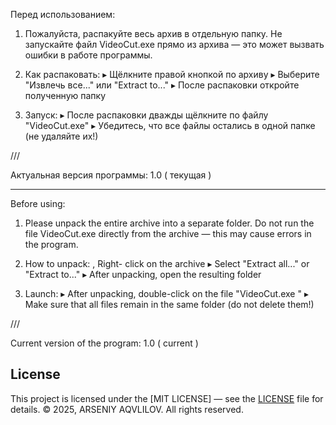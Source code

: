 Перед использованием:

1. Пожалуйста, распакуйте весь архив в отдельную папку.
   Не запускайте файл VideoCut.exe прямо из архива — это может вызвать ошибки в работе программы.

2. Как распаковать:
   ▸ Щёлкните правой кнопкой по архиву
   ▸ Выберите "Извлечь все..." или "Extract to..."
   ▸ После распаковки откройте полученную папку

3. Запуск:
   ▸ После распаковки дважды щёлкните по файлу "VideoCut.exe"
   ▸ Убедитесь, что все файлы остались в одной папке (не удаляйте их!)


///

Актуальная версия программы: 1.0 ( текущая )

-----------------------------------------------------------------------------------------------------------------------------

Before using:

1. Please unpack the entire archive into a separate folder.
   Do not run the file VideoCut.exe directly from the archive — this may cause errors in the program.

2. How to unpack:
   , Right- click on the archive
   ▸ Select "Extract all..." or "Extract to..."
▸ After unpacking, open the resulting folder

3. Launch:
▸ After unpacking, double-click on the file "VideoCut.exe "
▸ Make sure that all files remain in the same folder (do not delete them!)

///

Current version of the program: 1.0 ( current )

## License

This project is licensed under the [MIT LICENSE] — see the [LICENSE](LICENSE) file for details.
© 2025, ARSENIY AQVLILOV. All rights reserved.
